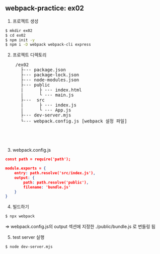 ## webpack-practice: ex02
1. 프로젝트 생성
```bash
$ mkdir ex02
$ cd ex02
$ npm init -y
$ npm i -D webpack webpack-cli express
```
2. 프로젝트 디렉토리
    <pre>
    /ex02
      ├--- package.json
      ├--- package-lock.json
      ├--- node-modules.json
      ├--- public
      |      ├ --- index.html  
      |      └ --- main.js  
      ├---  src
      |      ├ --- index.js
      |      └ --- App.js
      ├--- dev-server.mjs
      └--- webpack.config.js [webpack 설정 파일]
    <pre>

3. webpack.config.js
```json
const path = require('path');

module.exports = {
    entry: path.resolve('src/index.js'),
    output: {
        path: path.resolve('public'),
        filename: 'bundle.js'
    }
}
```

4. 빌드하기
```bash
$ npx webpack 
```
=> webpack.config.js의 output 섹션에 지정한 ./public/bundle.js 로 번들링 됨

5. test server 실행
```bash
$ node dev-server.mjs
```



